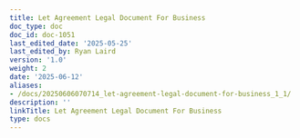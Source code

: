 ```yaml
---
title: Let Agreement Legal Document For Business
doc_type: doc
doc_id: doc-1051
last_edited_date: '2025-05-25'
last_edited_by: Ryan Laird
version: '1.0'
weight: 2
date: '2025-06-12'
aliases:
- /docs/20250606070714_let-agreement-legal-document-for-business_1_1/
description: ''
linkTitle: Let Agreement Legal Document For Business
type: docs
---
```


